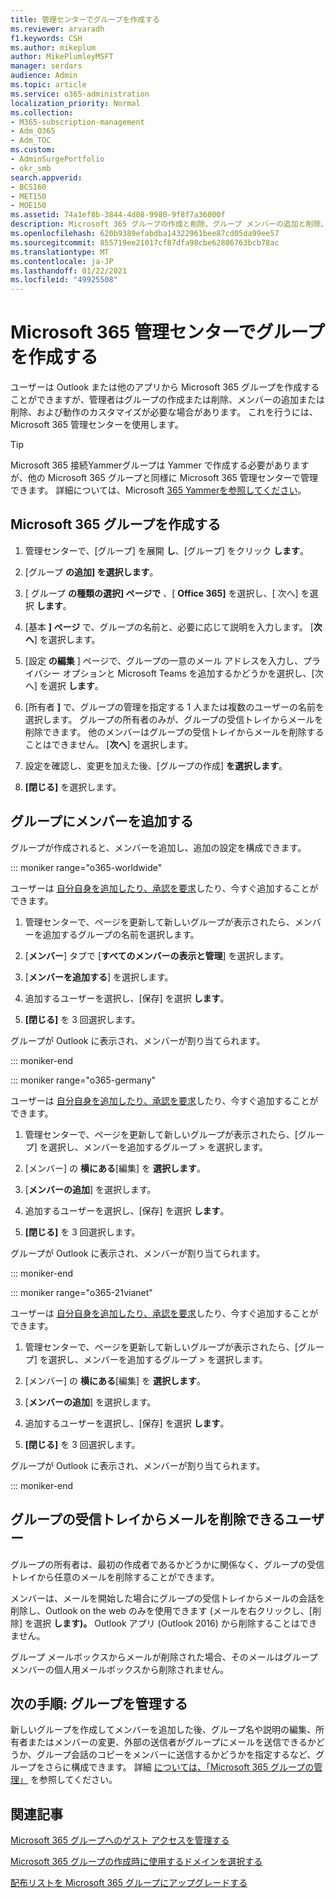 ```yaml
---
title: 管理センターでグループを作成する
ms.reviewer: arvaradh
f1.keywords: CSH
ms.author: mikeplum
author: MikePlumleyMSFT
manager: serdars
audience: Admin
ms.topic: article
ms.service: o365-administration
localization_priority: Normal
ms.collection:
- M365-subscription-management
- Adm_O365
- Adm_TOC
ms.custom:
- AdminSurgePortfolio
- okr_smb
search.appverid:
- BCS160
- MET150
- MOE150
ms.assetid: 74a1ef8b-3844-4d08-9980-9f8f7a36000f
description: Microsoft 365 グループの作成と削除、グループ メンバーの追加と削除、グループの動作のカスタマイズについて説明します。
ms.openlocfilehash: 620b9389efabdba14322961bee87cd05da99ee57
ms.sourcegitcommit: 855719ee21017cf87dfa98cbe62806763bcb78ac
ms.translationtype: MT
ms.contentlocale: ja-JP
ms.lasthandoff: 01/22/2021
ms.locfileid: "49925508"
---
```

# <a name="create-a-group-in-the-microsoft-365-admin-center"></a>Microsoft 365 管理センターでグループを作成する
  
ユーザーは Outlook または他のアプリから Microsoft 365 グループを作成することができますが、管理者はグループの作成または削除、メンバーの追加または削除、および動作のカスタマイズが必要な場合があります。 これを行うには、Microsoft 365 管理センターを使用します。 

> [!TIP]
> Microsoft 365 接続Yammerグループは Yammer で作成する必要がありますが、他の Microsoft 365 グループと同様に Microsoft 365 管理センターで管理できます。 詳細については、Microsoft [365 Yammerを参照してください](https://docs.microsoft.com/yammer/manage-yammer-groups/yammer-and-office-365-groups)。 

## <a name="create-a-microsoft-365-group"></a>Microsoft 365 グループを作成する

1. 管理センターで、[グループ] を展開 **し**、[グループ] をクリック **します**。

2. [グループ **の追加] を選択します**。
  
3. [ グループ **の種類の選択] ページで** 、[ **Office 365]** を選択し、[ 次へ] を選択 **します**。

4. [基本 **] ページ** で、グループの名前と、必要に応じて説明を入力します。 [**次へ**] を選択します。
    
5. [設定 **の編集** ] ページで、グループの一意のメール アドレスを入力し、プライバシー オプションと Microsoft Teams を追加するかどうかを選択し、[次へ] を選択 **します**。
    
6. [所有者 **]** で、グループの管理を指定する 1 人または複数のユーザーの名前を選択します。 グループの所有者のみが、グループの受信トレイからメールを削除できます。 他のメンバーはグループの受信トレイからメールを削除することはできません。 [**次へ**] を選択します。
    
7. 設定を確認し、変更を加えた後、[グループの作成] **を選択します**。

8. **[閉じる]** を選択します。
    
## <a name="add-members-to-the-group"></a>グループにメンバーを追加する

グループが作成されると、メンバーを追加し、追加の設定を構成できます。

::: moniker range="o365-worldwide"

ユーザーは [自分自身を追加したり、承認を要求](https://support.microsoft.com/office/2e59e19c-b872-44c8-ae84-0acc4b79c45d)したり、今すぐ追加することができます。

1. 管理センターで、ページを更新して新しいグループが表示されたら、メンバーを追加するグループの名前を選択します。
    
2. [**メンバー**] タブで [**すべてのメンバーの表示と管理**] を選択します。 

3. [**メンバーを追加する**] を選択します。
    
4. 追加するユーザーを選択し、[保存] を選択 **します**。
    
5. **[閉じる]** を 3 回選択します。 
    
グループが Outlook に表示され、メンバーが割り当てられます。

::: moniker-end

::: moniker range="o365-germany"

ユーザーは [自分自身を追加したり、承認を要求](https://support.microsoft.com/office/2e59e19c-b872-44c8-ae84-0acc4b79c45d)したり、今すぐ追加することができます。
1. 管理センターで、ページを更新して新しいグループが表示されたら、[グループ] を選択し、メンバーを追加するグループ \> <a href="https://go.microsoft.com/fwlink/p/?linkid=2052855" target="_blank"></a>を選択します。
    
2. [メンバー] の **横にある**[編集] を **選択します**。
3. [**メンバーの追加**] を選択します。
    
4. 追加するユーザーを選択し、[保存] を選択 **します**。
    
5. **[閉じる]** を 3 回選択します。 
    
グループが Outlook に表示され、メンバーが割り当てられます。
  
::: moniker-end

::: moniker range="o365-21vianet"

ユーザーは [自分自身を追加したり、承認を要求](https://support.microsoft.com/office/2e59e19c-b872-44c8-ae84-0acc4b79c45d)したり、今すぐ追加することができます。
1. 管理センターで、ページを更新して新しいグループが表示されたら、[グループ] を選択し、メンバーを追加するグループ \> <a href="https://go.microsoft.com/fwlink/p/?linkid=2052855" target="_blank"></a>を選択します。
    
2. [メンバー] の **横にある**[編集] を **選択します**。
3. [**メンバーの追加**] を選択します。
    
4. 追加するユーザーを選択し、[保存] を選択 **します**。
    
5. **[閉じる]** を 3 回選択します。 
    
グループが Outlook に表示され、メンバーが割り当てられます。
  
::: moniker-end

## <a name="who-can-delete-email-from-the-group-inbox"></a>グループの受信トレイからメールを削除できるユーザー

グループの所有者は、最初の作成者であるかどうかに関係なく、グループの受信トレイから任意のメールを削除することができます。
  
メンバーは、メールを開始した場合にグループの受信トレイからメールの会話を削除し、Outlook on the web のみを使用できます (メールを右クリックし、[削除] を選択 **します)。** Outlook アプリ (Outlook 2016) から削除することはできません。
  
グループ メールボックスからメールが削除された場合、そのメールはグループ メンバーの個人用メールボックスから削除されません。

## <a name="next-step-manage-your-group"></a>次の手順: グループを管理する

新しいグループを作成してメンバーを追加した後、グループ名や説明の編集、所有者またはメンバーの変更、外部の送信者がグループにメールを送信できるかどうか、グループ会話のコピーをメンバーに送信するかどうかを指定するなど、グループをさらに構成できます。 詳細 [については、「Microsoft 365 グループの管理」](manage-groups.md) を参照してください。

## <a name="related-articles"></a>関連記事

[Microsoft 365 グループへのゲスト アクセスを管理する](https://support.microsoft.com/office/bfc7a840-868f-4fd6-a390-f347bf51aff6)

[Microsoft 365 グループの作成時に使用するドメインを選択する](choose-domain-to-create-groups.md)

[配布リストを Microsoft 365 グループにアップグレードする](../manage/upgrade-distribution-lists.md)
